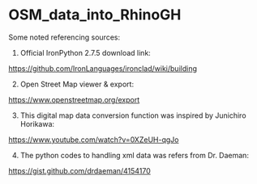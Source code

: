 # OSM_data_into_RhinoGH
Some noted referencing sources:

1. Official IronPython 2.7.5 download link:

https://github.com/IronLanguages/ironclad/wiki/building


2. Open Street Map viewer & export:

https://www.openstreetmap.org/export


3. This digital map data conversion function was inspired by Junichiro Horikawa:

https://www.youtube.com/watch?v=0XZeUH-qgJo


4. The python codes to handling xml data was refers from Dr. Daeman:

https://gist.github.com/drdaeman/4154170
